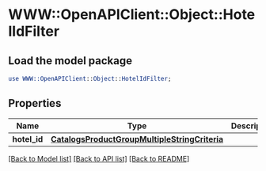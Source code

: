 # WWW::OpenAPIClient::Object::HotelIdFilter

## Load the model package
```perl
use WWW::OpenAPIClient::Object::HotelIdFilter;
```

## Properties
Name | Type | Description | Notes
------------ | ------------- | ------------- | -------------
**hotel_id** | [**CatalogsProductGroupMultipleStringCriteria**](.md) |  | 

[[Back to Model list]](../README.md#documentation-for-models) [[Back to API list]](../README.md#documentation-for-api-endpoints) [[Back to README]](../README.md)


